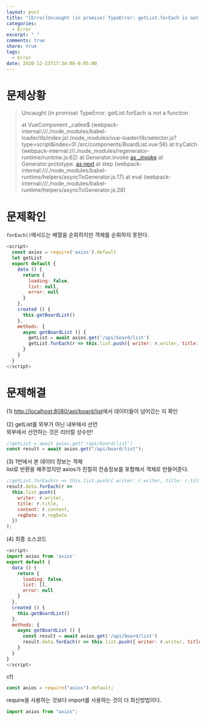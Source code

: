 ```yaml
---
layout: post
title: "[Error]Uncaught (in promise) TypeError: getList.forEach is not a function"
categories:
  - Error
excerpt: " "
comments: true
share: true
tags:
  - Error
date: 2020-12-23T17:34:00-0:05:00
---
```


# 문제상황

> Uncaught (in promise) TypeError: getList.forEach is not a function
>
> at VueComponent.\_callee\$ (webpack-internal:///./node_modules/babel-loader/lib/index.js!./node_modules/vue-loader/lib/selector.js?type=script&index=0!./src/components/BoardList.vue:56)
> at tryCatch (webpack-internal:///./node_modules/regenerator-runtime/runtime.js:62)
> at Generator.invoke [as \_invoke](webpack-internal:///./node_modules/regenerator-runtime/runtime.js:296)
> at Generator.prototype.<computed> [as next](webpack-internal:///./node_modules/regenerator-runtime/runtime.js:114)
> at step (webpack-internal:///./node_modules/babel-runtime/helpers/asyncToGenerator.js:17)
> at eval (webpack-internal:///./node_modules/babel-runtime/helpers/asyncToGenerator.js:28)

# 문제확인

`forEach()`메서드는 배열을 순회하지만 객체를 순회하지 못한다.

```javascript
<script>
  const axios = require('axios').default
  let getList
  export default {
    data () {
      return {
        loading: false,
        list: null,
        error: null
      }
    },
    created () {
      this.getBoardList()
    },
    methods: {
      async getBoardList () {
        getList = await axios.get('/api/board/list')
        getList.forEach(r => this.list.push({ writer: r.writer, title: r.title, content: r.content, regDate: r.regDate }))
      }
    }
  }
</script>
```

# 문제해결

(1) <http://localhost:8080/api/board/list>에서 데이터들이 넘어갔는 지 확인

(2) getList를 외부가 아닌 내부에서 선언<br>
외부에서 선언하는 것은 리터럴 상수만!

```javascript
//getList = await axios.get('/api/board/list')
const result = await axios.get("/api/board/list");
```

(3) 1번에서 본 데이터 정보는 객체<br>
list로 반환을 해주었지만 axios가 친절히 전송정보를 포함해서 객체로 만들어준다.

```javascript
//getList.forEach(r => this.list.push({ writer: r.writer, title: r.title, content: r.content, regDate: r.regDate }))
result.data.forEach(r =>
  this.list.push({
    writer: r.writer,
    title: r.title,
    content: r.content,
    regDate: r.regDate
  })
);
```

(4) 최종 소스코드

```javascript
<script>
import axios from 'axios'
export default {
  data () {
    return {
      loading: false,
      list: [],
      error: null
    }
  },
  created () {
    this.getBoardList()
  },
  methods: {
    async getBoardList () {
      const result = await axios.get('/api/board/list')
      result.data.forEach(r => this.list.push({ writer: r.writer, title: r.title, content: r.content, reg_date: r.reg_date }))
    }
  }
}
</script>
```

cf)

```javascript
const axios = require("axios").default;
```

require을 사용하는 것보다 import를 사용하는 것이 더 최신방법이다.

```javascript
import axios from "axios";
```
